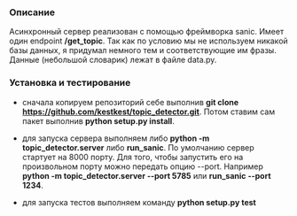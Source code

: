 ### Описание

 Асинхронный сервер реализован с помощью фреймворка sanic. Имеет один endpoint **/get_topic**. Так как по условию мы не используем никакой базы данных, я придумал немного тем и соответствующие им фразы.  Данные (небольшой словарик) лежат в файле data.py.


### Установка и тестирование

- сначала копируем репозиторий себе выполнив **git clone https://github.com/kestkest/topic_detector.git**. Потом ставим сам пакет выполнив **python setup.py install**.

- для запуска сервера выполняем либо **python -m topic_detector.server** либо **run_sanic**. По умолчанию сервер стартует на 8000 порту. Для того, чтобы запустить его на произвольном порту можно передать опцию --port. Например **python -m topic_detector.server --port 5785** или **run_sanic --port 1234**.

- для запуска тестов выполняем команду **python setup.py test**